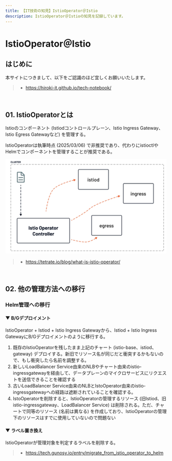 ```yaml
---
title: 【IT技術の知見】IstioOperator＠Istio
description: IstioOperator＠Istioの知見を記録しています。
---
```


# IstioOperator＠Istio

## はじめに

本サイトにつきまして、以下をご認識のほど宜しくお願いいたします。

> - https://hiroki-it.github.io/tech-notebook/

<br>

## 01. IstioOperatorとは

Istioのコンポーネント (Istiodコントロールプレーン、Istio Ingress Gateway、Istio Egress Gatewayなど) を管理する。

IstioOperatorは執筆時点 (2025/03/06) で非推奨であり、代わりにistioctlやHelmでコンポーネントを管理することが推奨である。

![istio_istio-operator](https://raw.githubusercontent.com/hiroki-it/tech-notebook-images/master/images/istio_istio-operator.png)

> - https://tetrate.io/blog/what-is-istio-operator/

<br>

## 02. 他の管理方法への移行

### Helm管理への移行

#### ▼ B/Gデプロイメント

IstioOperator + Istiod + Istio Ingress Gatewayから、Istiod + Istio Ingress GatewayにB/Gデプロイメントのように移行する。

1. 既存のIstioOperatorを残したまま上記のチャート (istio-base、istiod、gateway) デプロイする。新旧でリソース名が同じだと衝突するかもないので、もし衝突したら名前を調整する。
2. 新しいLoadBalancer Service由来のNLBやチャート由来のistio-ingressgatewayを経由して、データプレーンのマイクロサービスにリクエストを送信できることを確認する
3. 古いLoadBalancer Service由来のNLBとIstoOperator由来のistio-ingressgatewayへの経路は遮断されていることを確認する。
4. IstoOperatorを削除すると、IstioOperatorの管理するリソース (旧Istiod、旧istio-ingressgateway、LoadBalancer Service) は削除される。ただ、チャートで同等のリソース (名前は異なる) を作成しており、IstioOperatorの管理下のリソースはすでに使用していないので問題ない

#### ▼ ラベル置き換え

IstioOperatorが管理対象を判定するラベルを削除する。

> - https://tech.gunosy.io/entry/migrate_from_istio_operator_to_helm

<br>

